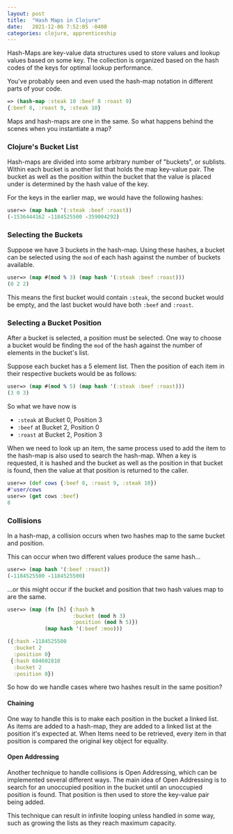 ```yaml
---
layout: post
title:  "Hash Maps in Clojure"
date:   2021-12-06 7:52:05 -0400
categories: clojure, apprenticeship
---
```


Hash-Maps are key-value data structures used to store values and lookup 
values based on some key. The collection is organized based on the hash
codes of the keys for optimal lookup performance.

You've probably seen and even used the hash-map notation in
different parts of your code.

````clojure
=> (hash-map :steak 10 :beef 8 :roast 9)
{:beef 8, :roast 9, :steak 10}
````

Maps and hash-maps are one in the same. So what happens behind the scenes
when you instantiate a map?

### Clojure's Bucket List

Hash-maps are divided into some arbitrary number of "buckets", or sublists.
Within each bucket is another list that holds the map key-value pair. The 
bucket as well as the position within the bucket that the value is placed 
under is determined by the hash value of the key.

For the keys in the earlier map, we would have the following hashes:
````clojure
user=> (map hash '(:steak :beef :roast))
(-1536444162 -1184525500 -359004292)
````

### Selecting the Buckets

Suppose we have 3 buckets in the hash-map. Using these hashes, a bucket can be selected
using the `mod` of each hash against the number of buckets available.

````clojure
user=> (map #(mod % 3) (map hash '(:steak :beef :roast)))
(0 2 2)
````

This means the first bucket would contain `:steak`, the second bucket would be empty, 
and the last bucket would have both `:beef` and `:roast`.

### Selecting a Bucket Position

After a bucket is selected, a position must be selected. One way to choose a bucket would be
finding the `mod` of the hash against the number of elements in the bucket's list.

Suppose each bucket has a 5 element list. Then the position of each item in their 
respective buckets would be as follows:
````clojure
user=> (map #(mod % 5) (map hash '(:steak :beef :roast)))
(3 0 3)
````

So what we have now is
- `:steak` at Bucket 0, Position 3
- `:beef` at Bucket 2, Position 0
- `:roast` at Bucket 2, Position 3

When we need to look up an item, the same process used to add the item to the hash-map is also
used to search the hash-map. When a key is requested, it is hashed and the bucket as well as the
position in that bucket is found, then the value at that position is returned to the caller.

````clojure
user=> (def cows {:beef 8, :roast 9, :steak 10})
#'user/cows
user=> (get cows :beef)
8
````


### Collisions

In a hash-map, a collision occurs when two hashes map to the same bucket and position.

This can occur when two different values produce the same hash...
````clojure
user=> (map hash '(:beef :roast))
(-1184525500 -1184525500)
````

...or this might occur if the bucket and position that two hash values map to are the same.
````clojure
user=> (map (fn [h] {:hash h 
                     :bucket (mod h 3) 
                     :position (mod h 5)}) 
            (map hash '(:beef :moo)))

({:hash -1184525500
  :bucket 2
  :position 0} 
 {:hash 684602810
  :bucket 2
  :position 0})
````

So how do we handle cases where two hashes result in the same position?

#### Chaining

One way to handle this is to make each position in the bucket a linked list. As items are added
to a hash-map, they are added to a linked list at the position it's expected at. When Items need 
to be retrieved, every item in that position is compared the original key object for equality.

#### Open Addressing

Another technique to handle collisions is Open Addressing, which can be implemented several 
different ways. The main idea of Open Addressing is to search for an unoccupied position in the 
bucket until an unoccupied position is found. That position is then used to store the key-value 
pair being added.

This technique can result in infinite looping unless handled in some way, such as growing the lists
as they reach maximum capacity.